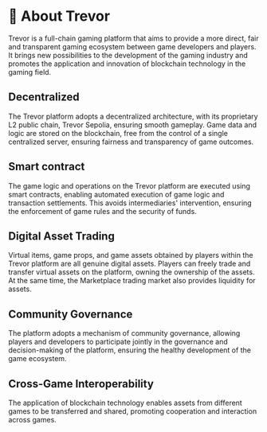 # 🤖 About Trevor

Trevor is a full-chain gaming platform that aims to provide a more direct, fair and transparent gaming ecosystem between game developers and players. It brings new possibilities to the development of the gaming industry and promotes the application and innovation of blockchain technology in the gaming field.

## **Decentralized**&#x20;

The Trevor platform adopts a decentralized architecture, with its proprietary L2 public chain, Trevor Sepolia, ensuring smooth gameplay. Game data and logic are stored on the blockchain, free from the control of a single centralized server, ensuring fairness and transparency of game outcomes.

## **Smart contract**

The game logic and operations on the Trevor platform are executed using smart contracts, enabling automated execution of game logic and transaction settlements. This avoids intermediaries' intervention, ensuring the enforcement of game rules and the security of funds.

## **Digital Asset Trading**

Virtual items, game props, and game assets obtained by players within the Trevor platform are all genuine digital assets. Players can freely trade and transfer virtual assets on the platform, owning the ownership of the assets. At the same time, the Marketplace trading market also provides liquidity for assets.

## **Community Governance**

The platform adopts a mechanism of community governance, allowing players and developers to participate jointly in the governance and decision-making of the platform, ensuring the healthy development of the game ecosystem.

## **Cross-Game Interoperability**

The application of blockchain technology enables assets from different games to be transferred and shared, promoting cooperation and interaction across games.
